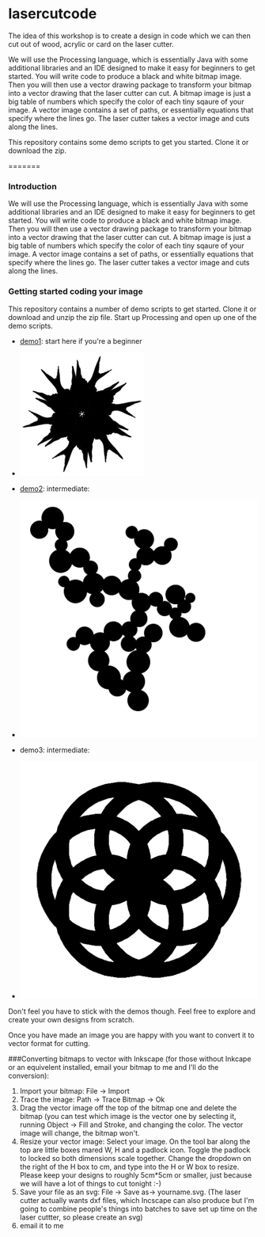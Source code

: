 lasercutcode
============

The idea of this workshop is to create a design in code which we can then cut out of wood, acrylic or card on the laser cutter. 


We will use the Processing language, which is essentially Java with some additional libraries and an IDE designed to make it easy for beginners to get started. You will write code to produce a black and white bitmap image. Then you will then use a vector drawing package to transform your bitmap into a vector drawing that the laser cutter can cut. A bitmap image is just a big table of numbers which specify the color of each tiny sqaure of your image. A vector image contains a set of paths, or essentially equations that specify where the lines go. The laser cutter takes a vector image and cuts along the lines.

This repository contains some demo scripts to get you started. Clone it or download the zip.  


=======
### Introduction
We will use the Processing language, which is essentially Java with some additional libraries and an IDE designed to make it easy for beginners to get started. You will write code to produce a black and white bitmap image. Then you will then use a vector drawing package to transform your bitmap into a vector drawing that the laser cutter can cut. A bitmap image is just a big table of numbers which specify the color of each tiny sqaure of your image. A vector image contains a set of paths, or essentially equations that specify where the lines go. The laser cutter takes a vector image and cuts along the lines. 


### Getting started coding your image

This repository contains a number of demo scripts to get started. Clone it or download and unzip the zip file. Start up Processing and open up one of the demo scripts. 

* [demo1](demo1/rotate.md): start here if you're a beginner 
* ![Rotated Image](/demo1/rotate/rotated.png)



* [demo2](demo2/bubbles.md): intermediate: 
* ![Bubbles](/demo2/bubbles/bubbles.png)

* demo3: intermediate:
* ![Polar](/demo3/polar/polar.png)

Don't feel you have to stick with the demos though. Feel free to explore and create your own designs from scratch. 

Once you have made an image you are happy with you want to convert it to vector format for cutting. 

###Converting bitmaps to vector with Inkscape 
(for those without Inkcape or an equivelent installed, email your bitmap to me and I'll do the conversion):

1. Import your bitmap: File -> Import 
2. Trace the image: Path -> Trace Bitmap -> Ok
3. Drag the vector image off the top of the bitmap one and delete the bitmap (you can test which image is the vector one by selecting it, running Object -> Fill and Stroke, and changing the color. The vector image will change, the bitmap won't.
4. Resize your vector image: Select your image. On the tool bar along the top are little boxes mared W, H and a padlock icon. Toggle the padlock to locked so both dimensions scale together. Change the dropdown on the right of the H box to cm, and type into the H or W box to resize. Please keep your designs to roughly 5cm*5cm or smaller, just because we will have a lot of things to cut tonight :-)
5. Save your file as an svg: File -> Save as-> yourname.svg. (The laser cutter actually wants dxf files, which Incscape can also produce but I'm going to combine people's things into batches to save set up time on the laser cuttter, so please create an svg)
6. email it to me






